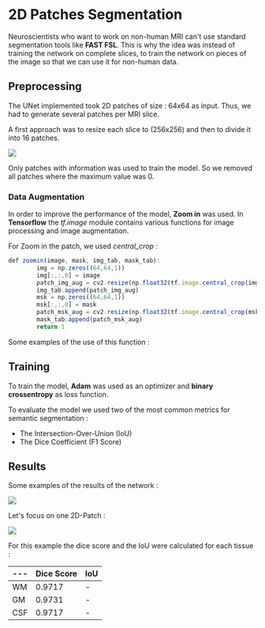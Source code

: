 # 2D Patches Segmentation

Neuroscientists who want to work on non-human MRI can't use standard segmentation tools like **FAST FSL**. This is why the idea was instead of training the network on complete slices, to train the network on pieces of the image so that we can use it for non-human data.  

## Preprocessing 

The UNet implemented took 2D patches of size : 64x64 as input. Thus, we had to generate several patches per MRI slice. 

A first approach was to resize each slice to (256x256) and then to divide it into 16 patches.

![](https://github.com/sophieloiz/brain-tissues-segmentation/blob/master/img/Input-patch.png)

Only patches with information was used to train the model. So we removed all patches where the maximum value was 0.

### Data Augmentation 

In order to improve the performance of the model, **Zoom in** was used. In **Tensorflow** the *tf.image* module contains various functions for image processing and image augmentation. 

For Zoom in the patch, we used *central_crop* :
```javascript
def zoomin(image, mask, img_tab, mask_tab):
        img = np.zeros((64,64,1))
        img[:,:,0] = image
        patch_img_aug = cv2.resize(np.float32(tf.image.central_crop(img, central_fraction=0.5)),(64,64))
        img_tab.append(patch_img_aug)
        msk = np.zeros((64,64,1))
        msk[:,:,0] = mask
        patch_msk_aug = cv2.resize(np.float32(tf.image.central_crop(msk, central_fraction=0.5)),(64,64))
        mask_tab.append(patch_msk_aug)
        return 1
```
Some examples of the use of this function :



## Training

To train the model, **Adam** was used as an optimizer and **binary crossentropy** as loss function.

To evaluate the model we used two of the most common metrics for semantic segmentation :

* The Intersection-Over-Union (IoU)
* The Dice Coefficient (F1 Score)

## Results

Some examples of the results of the network : 

![](https://github.com/sophieloiz/brain-tissues-segmentation/blob/master/img/2D-patch3.png)

Let's focus on one 2D-Patch :

![](https://github.com/sophieloiz/brain-tissues-segmentation/blob/master/img/2D-patch-pred.png)

For this example the dice score and the IoU were calculated for each tissue : 

---| Dice Score| IoU 
--- | --- | ---
WM | 0.9717| - 
GM | 0.9731| - 
CSF | 0.9717| -
